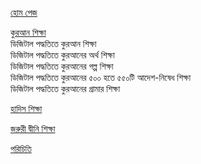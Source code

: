 [হোম পেজ](https://alqurandigitalacademy.com/)

[কুরআন শিক্ষা](https://alqurandigitalacademy.com/al-quran/) <br/>
ডিজিটাল পদ্ধতিতে কুরআন শিক্ষা <br/>
ডিজিটাল পদ্ধতিতে কুরআনের অর্থ শিক্ষা <br/>
ডিজিটাল পদ্ধতিতে কুরআনের গল্প শিক্ষা <br/>
ডিজিটাল পদ্ধতিতে কুরআনের ৫০০ হতে ৫৫০টি আদেশ-নিষেধ শিক্ষা <br/>
ডিজিটাল পদ্ধতিতে কুরআনের গ্রামার শিক্ষা <br/>

[হাদিস শিক্ষা](https://alqurandigitalacademy.com/al-hadith/)

[জরুরী দ্বীনি শিক্ষা](https://alqurandigitalacademy.com/learning-islam/)

[পরিচিতি](https://alqurandigitalacademy.com/about-us/)

